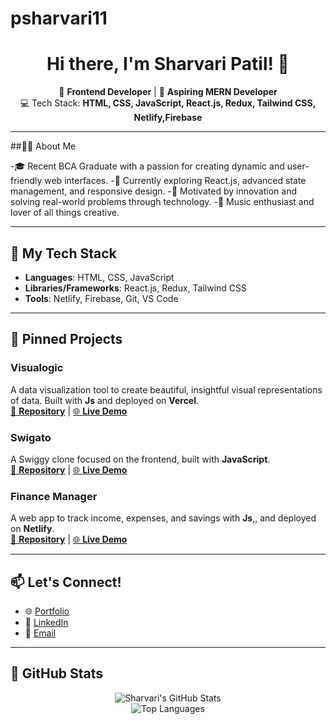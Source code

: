 ﻿# psharvari11
<h1 align="center">Hi there, I'm <b>Sharvari Patil</b>! 👋</h1>



<p align="center">
🚀 <b>Frontend Developer</b> | 🌟 <b>Aspiring MERN Developer</b><br>
💻 Tech Stack: <b>HTML, CSS, JavaScript, React.js, Redux, Tailwind CSS, Netlify,Firebase</b>
</p>

---

##👩‍💻 About Me

-🎓 Recent BCA Graduate with a passion for creating dynamic and user-friendly web interfaces.
-🌱 Currently exploring React.js, advanced state management, and responsive design.
-🎯 Motivated by innovation and solving real-world problems through technology.
-🎵 Music enthusiast and lover of all things creative.

---

## 🔧 My Tech Stack
- **Languages**: HTML, CSS, JavaScript
- **Libraries/Frameworks**: React.js, Redux, Tailwind CSS
- **Tools**: Netlify, Firebase, Git, VS Code

---

## 📌 Pinned Projects
### **Visualogic**
A data visualization tool to create beautiful, insightful visual representations of data. Built with **Js** and deployed on **Vercel**.  
[🔗 <b>Repository</b>](https://github.com/PoojaSingh31github/Algorithm-Visualizer) | [🌐 <b>Live Demo</b>](https://al-orbiters-005-git-master-poojasingh31githubs-projects.vercel.app/)
### **Swigato**
A Swiggy clone focused on the frontend, built with **JavaScript**.  
[🔗 <b>Repository</b>](https://github.com/PravjeetSingh/DevAvengers) | [🌐 <b>Live Demo</b>](https://effulgent-haupia-314cb1.netlify.app/)

### **Finance Manager**
A web app to track income, expenses, and savings with **Js**,, and deployed on **Netlify**.  
[🔗 <b>Repository</b>](https://github.com/shubham-sangale-1/Finance-Tracker) | [🌐 <b>Live Demo</b>](https://trackify-group-6.netlify.app/)

---

## 📫 Let's Connect!
- 🌐 [Portfolio](https://sharvari-patil1103.netlify.app/)
- 💼 [LinkedIn](https://www.linkedin.com/in/sharvari-patil1103/)
- 📧 [Email](mailto:patilsharu11@gmail.com)

---

## 🌟 GitHub Stats
<p align="center">
  <img src="https://github-readme-stats.vercel.app/api?username=psharvari11&show_icons=true&theme=radical&count_private=true" alt="Sharvari's GitHub Stats">
  <br>
  <img src="https://github-readme-languages.vercel.app/api/top-langs?username=psharvari11&theme=radical"  alt="Top Languages">
</p>
